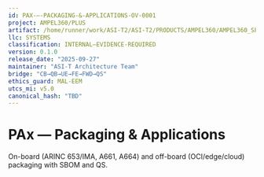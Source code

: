 ```yaml
---
id: PAX-—-PACKAGING-&-APPLICATIONS-OV-0001
project: AMPEL360/PLUS
artifact: /home/runner/work/ASI-T2/ASI-T2/PRODUCTS/AMPEL360/AMPEL360_SPACE_TOURISM/PLUS/domains/LCC/pax/README.md
llc: SYSTEMS
classification: INTERNAL–EVIDENCE-REQUIRED
version: 0.1.0
release_date: "2025-09-27"
maintainer: "ASI-T Architecture Team"
bridge: "CB→QB→UE→FE→FWD→QS"
ethics_guard: MAL-EEM
utcs_mi: v5.0
canonical_hash: "TBD"
---
```


# PAx — Packaging & Applications

On-board (ARINC 653/IMA, A661, A664) and off-board (OCI/edge/cloud) packaging with SBOM and QS.
